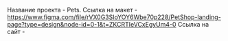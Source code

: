 Название проекта - Pets.
Ссылка на макет - https://www.figma.com/file/rVX0G3SIoYOY6Wbe70p228/PetShop-landing-page?type=design&node-id=0-1&t=ZKCRTIeVCxEgyUm4-0
Ссылка на сайт - 
